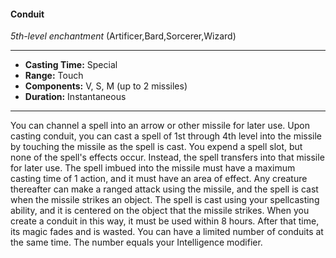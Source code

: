 #### Conduit
*5th-level enchantment* (Artificer,Bard,Sorcerer,Wizard)
___
- **Casting Time:** Special
- **Range:** Touch
- **Components:** V, S, M (up to 2 missiles)
- **Duration:** Instantaneous
---
You can channel a spell into an arrow or other
missile for later use. Upon casting conduit, you can
cast a spell of 1st through 4th level into the missile
by touching the missile as the spell is cast. You
expend a spell slot, but none of the spell's effects
occur. Instead, the spell transfers into that missile
for later use. The spell imbued into the missile must
have a maximum casting time of 1 action, and it
must have an area of effect.
Any creature thereafter can make a ranged attack
using the missile, and the spell is cast when the
missile strikes an object. The spell is cast using your
spellcasting ability, and it is centered on the object
that the missile strikes.
When you create a conduit in this way, it must be
used within 8 hours. After that time, its magic fades
and is wasted. You can have a limited number of
conduits at the same time. The number equals your
Intelligence modifier.
